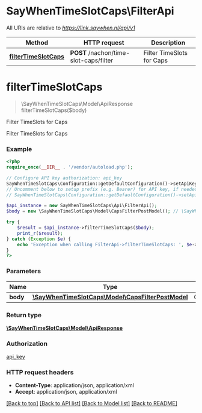 # SayWhenTimeSlotCaps\FilterApi

All URIs are relative to *https://link.saywhen.nl/api/v1*

Method | HTTP request | Description
------------- | ------------- | -------------
[**filterTimeSlotCaps**](FilterApi.md#filterTimeSlotCaps) | **POST** /nachon/time-slot-caps/filter | Filter TimeSlots for Caps


# **filterTimeSlotCaps**
> \SayWhenTimeSlotCaps\Model\ApiResponse filterTimeSlotCaps($body)

Filter TimeSlots for Caps

Filter TimeSlots for Caps

### Example
```php
<?php
require_once(__DIR__ . '/vendor/autoload.php');

// Configure API key authorization: api_key
SayWhenTimeSlotCaps\Configuration::getDefaultConfiguration()->setApiKey('ApiKey', 'YOUR_API_KEY');
// Uncomment below to setup prefix (e.g. Bearer) for API key, if needed
// SayWhenTimeSlotCaps\Configuration::getDefaultConfiguration()->setApiKeyPrefix('ApiKey', 'Bearer');

$api_instance = new SayWhenTimeSlotCaps\Api\FilterApi();
$body = new \SayWhenTimeSlotCaps\Model\CapsFilterPostModel(); // \SayWhenTimeSlotCaps\Model\CapsFilterPostModel | CapsFilterPostModel

try {
    $result = $api_instance->filterTimeSlotCaps($body);
    print_r($result);
} catch (Exception $e) {
    echo 'Exception when calling FilterApi->filterTimeSlotCaps: ', $e->getMessage(), PHP_EOL;
}
?>
```

### Parameters

Name | Type | Description  | Notes
------------- | ------------- | ------------- | -------------
 **body** | [**\SayWhenTimeSlotCaps\Model\CapsFilterPostModel**](../Model/CapsFilterPostModel.md)| CapsFilterPostModel |

### Return type

[**\SayWhenTimeSlotCaps\Model\ApiResponse**](../Model/ApiResponse.md)

### Authorization

[api_key](../../README.md#api_key)

### HTTP request headers

 - **Content-Type**: application/json, application/xml
 - **Accept**: application/json, application/xml

[[Back to top]](#) [[Back to API list]](../../README.md#documentation-for-api-endpoints) [[Back to Model list]](../../README.md#documentation-for-models) [[Back to README]](../../README.md)

